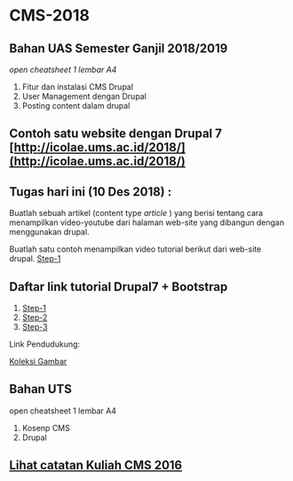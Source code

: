 # CMS-2018

## Bahan UAS Semester Ganjil 2018/2019

*open cheatsheet 1 lembar A4*

1. Fitur dan instalasi CMS Drupal
2. User Management dengan Drupal
3. Posting content dalam drupal




## Contoh satu website dengan Drupal 7  [http://icolae.ums.ac.id/2018/](http://icolae.ums.ac.id/2018/)



## Tugas hari ini (10 Des 2018) : 

Buatlah sebuah artikel (content type *article* ) yang berisi tentang cara menampilkan video-youtube dari halaman web-site yang dibangun dengan menggunakan drupal.

Buatlah satu contoh menampilkan video tutorial berikut dari web-site drupal.
[Step-1](https://www.youtube.com/watch?v=fxd1X3bBGww&list=PLzW5qZqWSqtWHtoxMAXVdvY1fE7WH8RCQ)





## Daftar link tutorial Drupal7 + Bootstrap

1. [Step-1](https://www.youtube.com/watch?v=fxd1X3bBGww&list=PLzW5qZqWSqtWHtoxMAXVdvY1fE7WH8RCQ)
2. [Step-2](https://www.youtube.com/watch?v=pjq_x_6sQ0c&list=PLzW5qZqWSqtWHtoxMAXVdvY1fE7WH8RCQ&index=2)
3. [Step-3](https://www.youtube.com/watch?v=TbApCtsuCMw&index=3&list=PLzW5qZqWSqtWHtoxMAXVdvY1fE7WH8RCQ)

Link Pendudukung:

[Koleksi Gambar](https://www.pexels.com/search/car/)



## Bahan UTS 

open cheatsheet 1 lembar A4

1. Kosenp CMS 
2. Drupal 


## [Lihat catatan Kuliah CMS 2016]( https://github.com/handaga/cms2016 )

